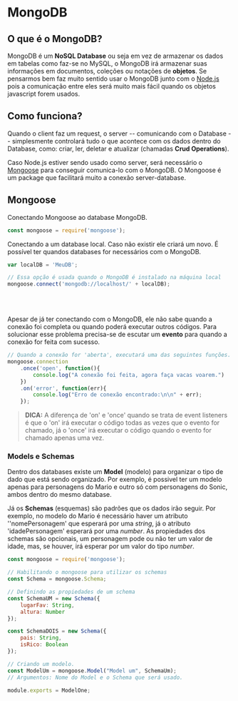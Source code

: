 # MongoDB

## O que é o MongoDB?

MongoDB é um **NoSQL Database** ou seja em vez de armazenar os dados em tabelas como faz-se no MySQL, o MongoDB irá armazenar suas informações em documentos, coleções ou notações de **objetos**. Se pensarmos bem faz muito sentido usar o MongoDB junto com o [Node.js](https://github.com/JoaoSodre/Programacao/blob/master/Javascript/Node.js.md#nodejs) pois a comunicação entre eles será muito mais fácil quando os objetos javascript forem usados.

## Como funciona?

Quando o client faz um request, o server -- comunicando com o Database -- simplesmente controlará tudo o que acontece com os dados dentro do Database, como: criar, ler, deletar e atualizar (chamadas **Crud Operations**).

Caso Node.js estiver sendo usado como server, será necessário o [Mongoose](https://www.npmjs.com/package/mongoose) para conseguir comunica-lo com o MongoDB. O Mongoose é um package que facilitará muito a conexão server-database.

## Mongoose

Conectando Mongoose ao database MongoDB.

```js
const mongoose = require('mongoose');
```

Conectando a um database local. Caso não existir ele criará um novo. É possível ter quandos databases for necessários com o MongoDB.

```js
var localDB = 'MeuDB';

// Essa opção é usada quando o MongoDB é instalado na máquina local
mongoose.connect('mongodb://localhost/' + localDB);
```

<br><br>

Apesar de já ter conectando com o MongoDB, ele não sabe quando a conexão foi completa ou quando poderá executar outros códigos. Para solucionar esse problema precisa-se de escutar um **evento** para quando a conexão for feita com sucesso.

```js
// Quando a conexão for 'aberta', executará uma das seguintes funções.
mongoose.connection
    .once('open', function(){
        console.log("A conexão foi feita, agora faça vacas voarem.")
    })
    .on('error', function(err){
        console.log("Erro de conexão encontrado:\n\n" + err);
    });
```

> **DICA:** A diferença de 'on' e 'once' quando se trata de event listeners é que o 'on' irá executar o código todas as vezes que o evento for chamado, já o 'once' irá executar o código quando o evento for chamado apenas uma vez.

### Models e Schemas

Dentro dos databases existe um **Model** (modelo) para organizar o tipo de dado que está sendo organizado. Por exemplo, é possivel ter um modelo apenas para personagens do Mario e outro só com personagens do Sonic, ambos dentro do mesmo database.<br>

Já os **Schemas** (esquemas) são padrões que os dados irão seguir. Por exemplo, no modelo do Mario é necessário haver um atributo ''nomePersonagem' que esperará por uma _string_, já o atributo 'idadePersonagem' esperará por uma _number_. As propiedades dos schemas são opcionais, um personagem pode ou não ter um valor de idade, mas, se houver, irá esperar por um valor do tipo _number_.

```js
const mongoose = require('mongoose');

// Habilitando o mongoose para utilizar os schemas
const Schema = mongoose.Schema;

// Definindo as propiedades de um schema
const SchemaUM = new Schema({
    lugarFav: String,
    altura: Number
});

const SchemaDOIS = new Schema({
    pais: String,
    isRico: Boolean 
});

// Criando um modelo. 
const ModelUm = mongoose.Model("Model um", SchemaUm);
// Argumentos: Nome do Model e o Schema que será usado.

module.exports = ModelOne;
```